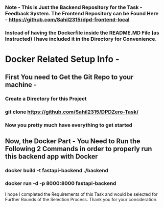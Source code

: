 ### Note - This is Just the Backend Repository for the Task - Feedback System. The Frontend Repository can be Found Here - https://github.com/Sahil2315/dpd-frontend-local
### Instead of having the Dockerfile inside the README.MD File (as Instructed) I have included it in the Directory for Convenience.
# Docker Related Setup Info - 
## First You need to Get the Git Repo to your machine - 
### Create a Directory for this Project
### git clone https://github.com/Sahil2315/DPDZero-Task/
### Now you pretty much have everything to get started
## Now, the Docker Part - You Need to Run the Following 2 Commands in order to properly run this backend app with Docker
### docker build -t fastapi-backend ./backend
### docker run -d -p 8000:8000 fastapi-backend

I hope I completed the Requirements of this Task and would be selected for Further Rounds of the Selection Process.
Thank you for your consideration.
